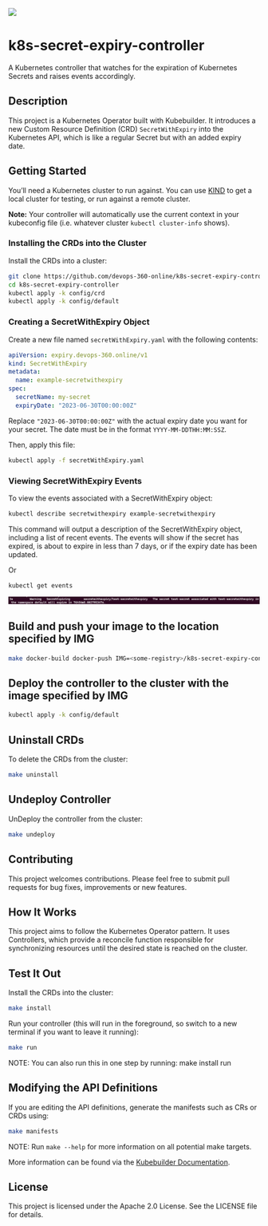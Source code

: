 <a href="https://www.buymeacoffee.com/ladibnasr"><img src="https://img.buymeacoffee.com/button-api/?text=Buy me a coffee&emoji=&slug=ladibnasr&button_colour=FFDD00&font_colour=000000&font_family=Comic&outline_colour=000000&coffee_colour=ffffff" /></a>

# k8s-secret-expiry-controller

A Kubernetes controller that watches for the expiration of Kubernetes Secrets and raises events accordingly.

## Description

This project is a Kubernetes Operator built with Kubebuilder. It introduces a new Custom Resource Definition (CRD) `SecretWithExpiry` into the Kubernetes API, which is like a regular Secret but with an added expiry date.

## Getting Started

You’ll need a Kubernetes cluster to run against. You can use [KIND](https://sigs.k8s.io/kind) to get a local cluster for testing, or run against a remote cluster.

**Note:** Your controller will automatically use the current context in your kubeconfig file (i.e. whatever cluster `kubectl cluster-info` shows).

### Installing the CRDs into the Cluster

Install the CRDs into a cluster:

```sh
git clone https://github.com/devops-360-online/k8s-secret-expiry-controller.git
cd k8s-secret-expiry-controller
kubectl apply -k config/crd
kubectl apply -k config/default
```

### Creating a SecretWithExpiry Object

Create a new file named `secretWithExpiry.yaml` with the following contents:

```yaml
apiVersion: expiry.devops-360.online/v1
kind: SecretWithExpiry
metadata:
  name: example-secretwithexpiry
spec:
  secretName: my-secret
  expiryDate: "2023-06-30T00:00:00Z"
```

Replace `"2023-06-30T00:00:00Z"` with the actual expiry date you want for your secret. The date must be in the format `YYYY-MM-DDTHH:MM:SSZ`.

Then, apply this file:

```sh
kubectl apply -f secretWithExpiry.yaml
```

### Viewing SecretWithExpiry Events

To view the events associated with a SecretWithExpiry object:

```sh
kubectl describe secretwithexpiry example-secretwithexpiry
```

This command will output a description of the SecretWithExpiry object, including a list of recent events. The events will show if the secret has expired, is about to expire in less than 7 days, or if the expiry date has been updated.

Or

```sh
kubectl get events
```

![warn_expiring_secret_event](images/warn_expiring_secret_event.png)

## Build and push your image to the location specified by IMG

```sh
make docker-build docker-push IMG=<some-registry>/k8s-secret-expiry-controller:tag
```

## Deploy the controller to the cluster with the image specified by IMG

```sh
kubectl apply -k config/default
```

## Uninstall CRDs

To delete the CRDs from the cluster:

```sh
make uninstall
```

## Undeploy Controller

UnDeploy the controller from the cluster:

```sh
make undeploy
```

## Contributing

This project welcomes contributions. Please feel free to submit pull requests for bug fixes, improvements or new features.

## How It Works

This project aims to follow the Kubernetes Operator pattern. It uses Controllers, which provide a reconcile function responsible for synchronizing resources until the desired state is reached on the cluster.

## Test It Out

Install the CRDs into the cluster:

```sh
make install
```

Run your controller (this will run in the foreground, so switch to a new terminal if you want to leave it running):

```sh
make run
```

NOTE: You can also run this in one step by running: make install run

## Modifying the API Definitions

If you are editing the API definitions, generate the manifests such as CRs or CRDs using:

```sh
make manifests
```

NOTE: Run `make --help` for more information on all potential make targets.

More information can be found via the [Kubebuilder Documentation](https://book.kubebuilder.io/introduction.html).

## License

This project is licensed under the Apache 2.0 License. See the LICENSE file for details.
